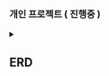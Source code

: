 ### 개인 프로젝트 ( 진행중 )


<details>
  <summary><h2>ERD</h2></summary>

![image](https://github.com/user-attachments/assets/14b9e29a-285e-4168-a421-87e4334f9573)



  
</details>
